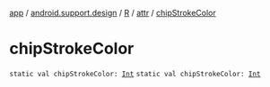 [app](../../../index.md) / [android.support.design](../../index.md) / [R](../index.md) / [attr](index.md) / [chipStrokeColor](./chip-stroke-color.md)

# chipStrokeColor

`static val chipStrokeColor: `[`Int`](https://kotlinlang.org/api/latest/jvm/stdlib/kotlin/-int/index.html)
`static val chipStrokeColor: `[`Int`](https://kotlinlang.org/api/latest/jvm/stdlib/kotlin/-int/index.html)